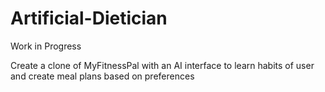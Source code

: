 # Artificial-Dietician

Work in Progress

Create a clone of MyFitnessPal with an AI interface to learn habits of user and create meal plans based on preferences

